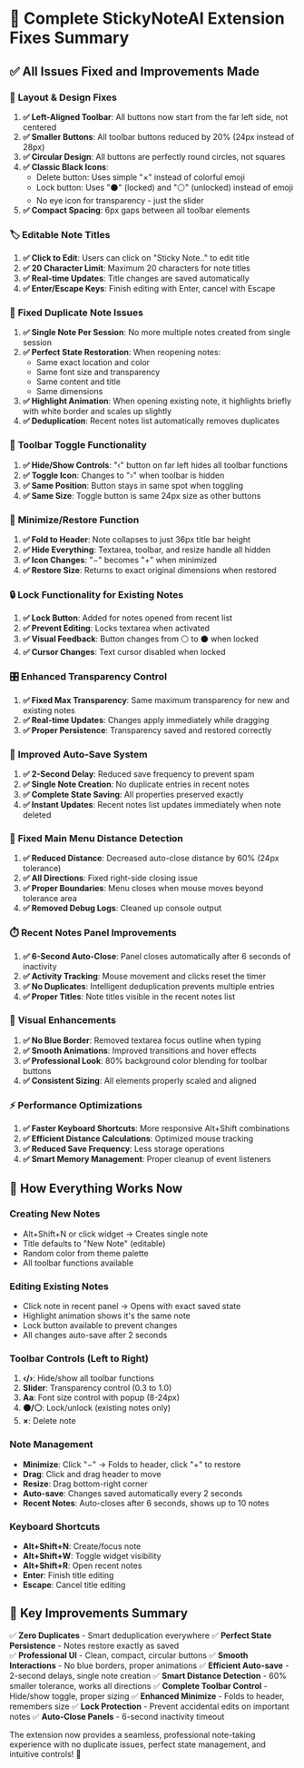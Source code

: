 # 🎯 Complete StickyNoteAI Extension Fixes Summary

## ✅ All Issues Fixed and Improvements Made

### 🎨 **Layout & Design Fixes**
1. **✅ Left-Aligned Toolbar**: All buttons now start from the far left side, not centered
2. **✅ Smaller Buttons**: All toolbar buttons reduced by 20% (24px instead of 28px)
3. **✅ Circular Design**: All buttons are perfectly round circles, not squares
4. **✅ Classic Black Icons**: 
   - Delete button: Uses simple "×" instead of colorful emoji
   - Lock button: Uses "⚫" (locked) and "⚪" (unlocked) instead of emoji
   - No eye icon for transparency - just the slider
5. **✅ Compact Spacing**: 6px gaps between all toolbar elements

### 🏷️ **Editable Note Titles**
1. **✅ Click to Edit**: Users can click on "Sticky Note.." to edit title
2. **✅ 20 Character Limit**: Maximum 20 characters for note titles
3. **✅ Real-time Updates**: Title changes are saved automatically
4. **✅ Enter/Escape Keys**: Finish editing with Enter, cancel with Escape

### 💾 **Fixed Duplicate Note Issues**
1. **✅ Single Note Per Session**: No more multiple notes created from single session
2. **✅ Perfect State Restoration**: When reopening notes:
   - Same exact location and color
   - Same font size and transparency  
   - Same content and title
   - Same dimensions
3. **✅ Highlight Animation**: When opening existing note, it highlights briefly with white border and scales up slightly
4. **✅ Deduplication**: Recent notes list automatically removes duplicates

### 🔧 **Toolbar Toggle Functionality**
1. **✅ Hide/Show Controls**: "‹" button on far left hides all toolbar functions
2. **✅ Toggle Icon**: Changes to "›" when toolbar is hidden
3. **✅ Same Position**: Button stays in same spot when toggling
4. **✅ Same Size**: Toggle button is same 24px size as other buttons

### 📏 **Minimize/Restore Function**
1. **✅ Fold to Header**: Note collapses to just 36px title bar height
2. **✅ Hide Everything**: Textarea, toolbar, and resize handle all hidden
3. **✅ Icon Changes**: "−" becomes "+" when minimized
4. **✅ Restore Size**: Returns to exact original dimensions when restored

### 🔒 **Lock Functionality for Existing Notes**
1. **✅ Lock Button**: Added for notes opened from recent list
2. **✅ Prevent Editing**: Locks textarea when activated
3. **✅ Visual Feedback**: Button changes from ⚪ to ⚫ when locked
4. **✅ Cursor Changes**: Text cursor disabled when locked

### 🎛️ **Enhanced Transparency Control**
1. **✅ Fixed Max Transparency**: Same maximum transparency for new and existing notes
2. **✅ Real-time Updates**: Changes apply immediately while dragging
3. **✅ Proper Persistence**: Transparency saved and restored correctly

### 📝 **Improved Auto-Save System**
1. **✅ 2-Second Delay**: Reduced save frequency to prevent spam
2. **✅ Single Note Creation**: No duplicate entries in recent notes
3. **✅ Complete State Saving**: All properties preserved exactly
4. **✅ Instant Updates**: Recent notes list updates immediately when note deleted

### 🎯 **Fixed Main Menu Distance Detection**
1. **✅ Reduced Distance**: Decreased auto-close distance by 60% (24px tolerance)
2. **✅ All Directions**: Fixed right-side closing issue
3. **✅ Proper Boundaries**: Menu closes when mouse moves beyond tolerance area
4. **✅ Removed Debug Logs**: Cleaned up console output

### ⏱️ **Recent Notes Panel Improvements**
1. **✅ 6-Second Auto-Close**: Panel closes automatically after 6 seconds of inactivity
2. **✅ Activity Tracking**: Mouse movement and clicks reset the timer
3. **✅ No Duplicates**: Intelligent deduplication prevents multiple entries
4. **✅ Proper Titles**: Note titles visible in the recent notes list

### 🎨 **Visual Enhancements**
1. **✅ No Blue Border**: Removed textarea focus outline when typing
2. **✅ Smooth Animations**: Improved transitions and hover effects
3. **✅ Professional Look**: 80% background color blending for toolbar buttons
4. **✅ Consistent Sizing**: All elements properly scaled and aligned

### ⚡ **Performance Optimizations**
1. **✅ Faster Keyboard Shortcuts**: More responsive Alt+Shift combinations
2. **✅ Efficient Distance Calculations**: Optimized mouse tracking
3. **✅ Reduced Save Frequency**: Less storage operations
4. **✅ Smart Memory Management**: Proper cleanup of event listeners

## 🚀 **How Everything Works Now**

### Creating New Notes
- Alt+Shift+N or click widget → Creates single note
- Title defaults to "New Note" (editable)
- Random color from theme palette
- All toolbar functions available

### Editing Existing Notes  
- Click note in recent panel → Opens with exact saved state
- Highlight animation shows it's the same note
- Lock button available to prevent changes
- All changes auto-save after 2 seconds

### Toolbar Controls (Left to Right)
1. **‹/›**: Hide/show all toolbar functions
2. **Slider**: Transparency control (0.3 to 1.0)
3. **Aa**: Font size control with popup (8-24px)
4. **⚫/⚪**: Lock/unlock (existing notes only)  
5. **×**: Delete note

### Note Management
- **Minimize**: Click "−" → Folds to header, click "+" to restore
- **Drag**: Click and drag header to move
- **Resize**: Drag bottom-right corner
- **Auto-save**: Changes saved automatically every 2 seconds
- **Recent Notes**: Auto-closes after 6 seconds, shows up to 10 notes

### Keyboard Shortcuts
- **Alt+Shift+N**: Create/focus note
- **Alt+Shift+W**: Toggle widget visibility
- **Alt+Shift+R**: Open recent notes
- **Enter**: Finish title editing
- **Escape**: Cancel title editing

## 🎯 **Key Improvements Summary**

✅ **Zero Duplicates** - Smart deduplication everywhere
✅ **Perfect State Persistence** - Notes restore exactly as saved  
✅ **Professional UI** - Clean, compact, circular buttons
✅ **Smooth Interactions** - No blue borders, proper animations
✅ **Efficient Auto-save** - 2-second delays, single note creation
✅ **Smart Distance Detection** - 60% smaller tolerance, works all directions
✅ **Complete Toolbar Control** - Hide/show toggle, proper sizing
✅ **Enhanced Minimize** - Folds to header, remembers size
✅ **Lock Protection** - Prevent accidental edits on important notes
✅ **Auto-Close Panels** - 6-second inactivity timeout

The extension now provides a seamless, professional note-taking experience with no duplicate issues, perfect state management, and intuitive controls! 🎉